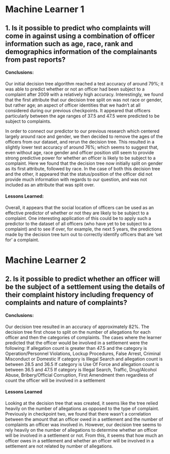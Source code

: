 # Machine Learner 1
## 1. Is it possible to predict who complaints will come in against using a combination of officer information such as age, race, rank and demographics information of the complainants from past reports?

#### Conclusions:
Our initial decision tree algorithm reached a test accuracy of around 79%; it was able to predict whether or not an officer had been subject to a complaint after 2009 with a relatively high accuracy. Interestingly, we found that the first attribute that our decision tree split on was not race or gender, but rather age; an aspect of officer identities that we hadn’t at all considered during our previous checkpoints. It appeared that officers particularly between the age ranges of 37.5 and 47.5 were predicted to be subject to complaints.

In order to connect our predictor to our previous research which centered largely around race and gender, we then decided to remove the ages of the officers from our dataset, and rerun the decision tree. This resulted in a slightly lower test accuracy of around 76%; which seems to suggest that, even without age, race gender and officer position still seem to provide strong predictive power for whether an officer is likely to be subject to a complaint. Here we found that the decision tree now initially split on gender as its first attribute, followed by race. In the case of both this decision tree and the other, it appeared that the status/position of the officer did not provide much information with regards to our question, and was not included as an attribute that was split over.

#### Lessons Learned: 
Overall, it appears that the social location of officers can be used as an effective predictor of whether or not they are likely to be subject to a complaint. One interesting application of this could be to apply such a predictor to the dataset of all officers (who have yet to be subject to a complaint) and to see if over, for example, the next 5 years, the predictions made by the decision tree turn out to correctly identify officers that are ‘set for’ a complaint.


# Machine Learner 2
## 2. Is it possible to predict whether an officer will be the subject of a settlement using the details of their complaint history including frequency of complaints and nature of complaints?

#### Conclusions:
Our decision tree resulted in an accuracy of approximately 82%. The decision tree first chose to split on the number of allegations for each officer and then the categories of complaints. The cases where the learner predicted that the officer would be involved in a settlement were the following: 
If allegation count is greater than 47.5 and the category is Operation/Personnel Violations, Lockup Procedures, False Arrest, Criminal Misconduct or Domestic
If category is Illegal Search and allegation count is between 28.5 and 36.5
If category is Use Of Force and allegation count is between 36.5 and 47.5
If category is Illegal Search, Traffic, Drug/Alcohol Abuse, Bribery/Official Corruption, First Amendment then regardless of count the officer will be involved in a settlement

#### Lessons Learned
Looking at the decision tree that was created, it seems like the tree relied heavily on the number of allegations as opposed to the type of complaint. Previously in checkpoint two, we found that there wasn’t a correlation between the amount that an officer owed in a settlement and the number of complaints an officer was involved in. However, our decision tree seems to rely heavily on the number of allegations to determine whether an officer will be involved in a settlement or not. From this, it seems that how much an officer owes in a settlement and whether an officer will be involved in a settlement are not related by number of allegations. 
